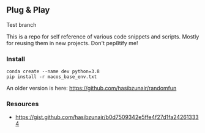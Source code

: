 ## Plug & Play


Test branch

This is a repo for self reference of various code snippets and scripts. Mostly for reusing them in new projects. Don't pep8tify me!

### Install
```
conda create --name dev python=3.8
pip install -r macos_base_env.txt
```

An older version is here: https://github.com/hasibzunair/randomfun

### Resources
* https://gist.github.com/hasibzunair/b0d7509342e5ffe4f27d1fa242613334
